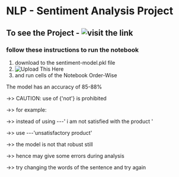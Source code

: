 # NLP - Sentiment Analysis Project 
## To see the Project - ![visit the link](https://colab.research.google.com/drive/1dVFHa3pOqZH21OC1ge4jpVimVU4Fz2yt#forceEdit=true&sandboxMode=true) 
### follow these instructions to run the notebook
1. download to the sentiment-model.pkl file 
2. ![Upload This Here](https://user-images.githubusercontent.com/60971003/113472023-d9c01880-947d-11eb-8cc3-0e89fcb717da.png)
3. and run cells of the Notebook Order-Wise

The model has an accuracy of 85-88% 

->> CAUTION: use of {'not'} is prohibited 

->> for example:

->> instead of using ---' i am not satisfied with the product '

->>             use  ---'unsatisfactory product'

->>  the model is not that robust still

->> hence may give some errors during analysis 

->> try changing the words of the sentence and try again
